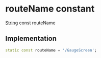 


# routeName constant






[String](https://api.flutter.dev/flutter/dart-core/String-class.html) const routeName
  







## Implementation

```dart
static const routeName = '/GaugeScreen';


```







